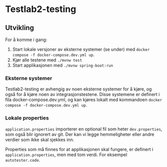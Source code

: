 # Testlab2-testing

## Utvikling

For å komme i gang:

1. Start lokale versjoner av eksterne systemer (se under) med `docker compose -f docker-compose.dev.yml up`.
2. Kjør alle testene med `./mvnw test`
3. Start applikasjonen med `./mvnw spring-boot:run`

### Eksterne systemer

Testlab2-testing er avhengig av noen eksterne systemer for å kjøre, og også for å kjøre noen av integrasjonstestene.
Disse systemene er definert i fila docker-compose.dev.yml, og kan kjøres lokalt med
kommandoen `docker compose -f docker-compose.dev.yml up`.

### Lokale properties

`application.properties` importerer en optional fil som heter `dev.properties`, som også blir ignorert av git. Der kan
vi legge hemmeligheter eller andre verdier som ikke skal sjekkes inn.

Properties som må finnes for at applikasjonen skal fungere, er definert i `application.properties`, men med tom verdi.
For eksempel `autotester.code`. 